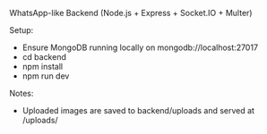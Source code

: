 
WhatsApp-like Backend (Node.js + Express + Socket.IO + Multer)

Setup:
- Ensure MongoDB running locally on mongodb://localhost:27017
- cd backend
- npm install
- npm run dev

Notes:
- Uploaded images are saved to backend/uploads and served at /uploads/<filename>
